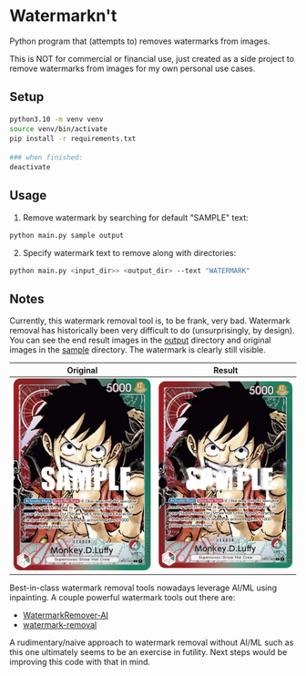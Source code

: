# Watermarkn't

Python program that (attempts to) removes watermarks from images. 

This is NOT for commercial or financial use, just created as a side project to remove watermarks from images for my own personal use cases.

## Setup

```bash
python3.10 -m venv venv
source venv/bin/activate
pip install -r requirements.txt

### when finished:
deactivate 
```

## Usage

1. Remove watermark by searching for default "SAMPLE" text:
```bash
python main.py sample output
```

2. Specify watermark text to remove along with directories:
```bash
python main.py <input_dir>> <output_dir> --text "WATERMARK"
```

## Notes

Currently, this watermark removal tool is, to be frank, very bad. Watermark removal has historically been very difficult to do (unsurprisingly, by design). You can see the end result images in the [output](./output/) directory and original images in the [sample](./sample/) directory. The watermark is clearly still visible.

Original | Result
:-------------------------:|:-------------------------:
![SAMPLE](./sample/OP01-003_p1.png) | ![OUTPUT](./output/OP01-003_p1.png)

Best-in-class watermark removal tools nowadays leverage AI/ML using inpainting. A couple powerful watermark tools out there are:
- [WatermarkRemover-AI](https://github.com/D-Ogi/WatermarkRemover-AI)
- [watermark-removal](https://github.com/zuruoke/watermark-removal)

A rudimentary/naive approach to watermark removal without AI/ML such as this one ultimately seems to be an exercise in futility. Next steps would be improving this code with that in mind.